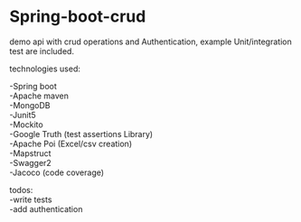 # Spring-boot-crud
demo api with crud operations and Authentication,
example Unit/integration test are included.

technologies used:

-Spring boot<br>
-Apache maven<br>
-MongoDB<br>
-Junit5<br>
-Mockito<br>
-Google Truth (test assertions Library) <br>
-Apache Poi (Excel/csv creation) <br>
-Mapstruct<br>
-Swagger2<br>
-Jacoco (code coverage)<br>

todos:<br>
-write tests<br>
-add authentication<br>
